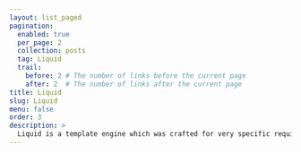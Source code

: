 ```yaml
---
layout: list_paged
pagination: 
  enabled: true
  per_page: 2
  collection: posts
  tag: Liquid
  trail: 
    before: 2 # The number of links before the current page
    after: 2  # The number of links after the current page
title: Liquid
slug: Liquid
menu: false
order: 3
description: >
  Liquid is a template engine which was crafted for very specific requirements.  It has to have simple markup and beautiful results.  It needs to be non-evaling and secure.  It has to be stateless.  
---
```

